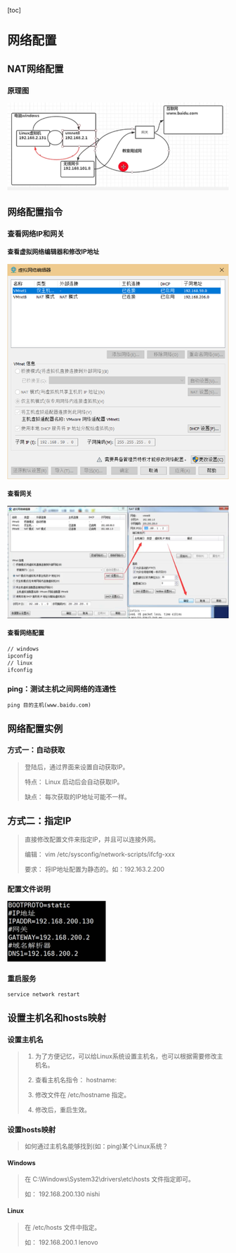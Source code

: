 [toc]

# 网络配置

## NAT网络配置

### 原理图

![](./img/net.png)

## 网络配置指令

### 查看网络IP和网关

#### 查看虚拟网络编辑器和修改IP地址

![](./img/net1.png)

#### 查看网关

![](./img/net3.png)

#### 查看网络配置

~~~
// windows
ipconfig
// linux
ifconfig
~~~

### ping：测试主机之间网络的连通性

~~~
ping 目的主机(www.baidu.com)
~~~

## 网络配置实例

### 方式一：自动获取

> 登陆后，通过界面来设置自动获取IP。
>
> 特点：
> 	Linux 启动后会自动获取IP。
>
> 缺点：
> 	每次获取的IP地址可能不一样。

## 方式二：指定IP

> 直接修改配置文件来指定IP，并且可以连接外网。
>
> 编辑：
> 	vim /etc/sysconfig/network-scripts/ifcfg-xxx
>
> 要求：
> 	将IP地址配置为静态的。如：192.163.2.200

### 配置文件说明

![](./img/net4.png)

### 重启服务

~~~
service network restart
~~~

## 设置主机名和hosts映射

### 设置主机名

> 1. 为了方便记忆，可以给Linux系统设置主机名，也可以根据需要修改主机名。
>
> 2. 查看主机名指令：
>     	hostname:
>
> 3. 修改文件在 /etc/hostname 指定。
>
> 4. 修改后，重启生效。

### 设置hosts映射

> 如何通过主机名能够找到(如：ping)某个Linux系统？

#### Windows

> 在 C:\Windows\System32\drivers\etc\hosts 文件指定即可。
>
> 如：
> 	192.168.200.130 nishi

#### Linux

> 在 /etc/hosts 文件中指定。
>
> 如：
> 	192.168.200.1 lenovo
